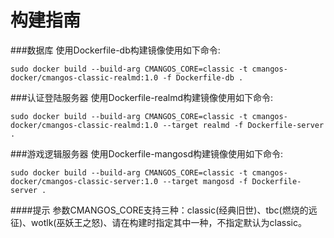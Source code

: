 构建指南
========================================
###数据库
使用Dockerfile-db构建镜像使用如下命令:
```shell
sudo docker build --build-arg CMANGOS_CORE=classic -t cmangos-docker/cmangos-classic-realmd:1.0 -f Dockerfile-db .
```
###认证登陆服务器
使用Dockerfile-realmd构建镜像使用如下命令:
```shell
sudo docker build --build-arg CMANGOS_CORE=classic -t cmangos-docker/cmangos-classic-realmd:1.0 --target realmd -f Dockerfile-server .
```
###游戏逻辑服务器
使用Dockerfile-mangosd构建镜像使用如下命令:
```shell
sudo docker build --build-arg CMANGOS_CORE=classic -t cmangos-docker/cmangos-classic-server:1.0 --target mangosd -f Dockerfile-server .
```
####提示
参数CMANGOS_CORE支持三种：classic(经典旧世)、tbc(燃烧的远征)、wotlk(巫妖王之怒)、请在构建时指定其中一种，不指定默认为classic。